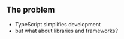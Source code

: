 ## The problem

- TypeScript simplifies development<!-- .element: class="fragment" -->
- but what about libraries and frameworks?<!-- .element: class="fragment" -->